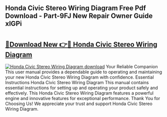 ## Honda Civic Stereo Wiring Diagram Free Pdf Download - Part-9FJ New Repair Owner Guide xlGPi

# <h2><a href="http://dfsz4os.blite.top/?on=Honda+Civic+Stereo+Wiring+Diagram">🔗Download New 👉🔴 Honda Civic Stereo Wiring Diagram</a></h2>

[![Honda Civic Stereo Wiring Diagram download](https://i.imgur.com/lujVjoI.png)](http://dfsz4os.blite.top/?on=Honda+Civic+Stereo+Wiring+Diagram)
Your Reliable Companion This user manual provides a dependable guide to operating and maintaining your new Honda Civic Stereo Wiring Diagram with confidence. Essential Instructions Honda Civic Stereo Wiring Diagram This manual contains essential instructions for setting up and operating your product safely and effectively. This Honda Civic Stereo Wiring Diagram features a powerful engine and innovative features for exceptional performance. Thank You for Choosing Us! We appreciate your trust and support Honda Civic Stereo Wiring Diagram.
